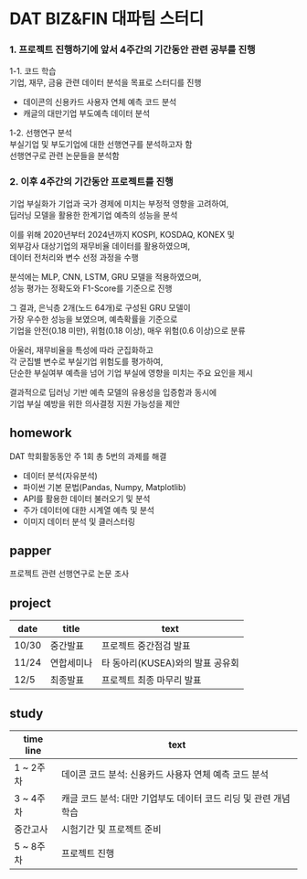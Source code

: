 # DAT BIZ&amp;FIN 대파팀 스터디    

### 1. 프로젝트 진행하기에 앞서 4주간의 기간동안 관련 공부를 진행     

1-1. 코드 학습     
기업, 재무, 금융 관련 데이터 분석을 목표로 스터디를 진행      
- 데이콘의 신용카드 사용자 연체 예측 코드 분석      
- 캐글의 대만기업 부도예측 데이터 분석     

1-2. 선행연구 분석    
부실기업 및 부도기업에 대한 선행연구를 분석하고자 함    
선행연구로 관련 논문들을 분석함    

### 2. 이후 4주간의 기간동안 프로젝트를 진행  

기업 부실화가 기업과 국가 경제에 미치는 부정적 영향을 고려하여,    
딥러닝 모델을 활용한 한계기업 예측의 성능을 분석    
 
이를 위해 2020년부터 2024년까지 KOSPI, KOSDAQ, KONEX 및   
외부감사 대상기업의 재무비율 데이터를 활용하였으며,    
데이터 전처리와 변수 선정 과정을 수행  

분석에는 MLP, CNN, LSTM, GRU 모델을 적용하였으며,    
성능 평가는 정확도와 F1-Score를 기준으로 진행    

그 결과, 은닉층 2개(노드 64개)로 구성된 GRU 모델이      
가장 우수한 성능을 보였으며, 예측확률을 기준으로    
기업을 안전(0.18 미만), 위험(0.18 이상), 매우 위험(0.6 이상)으로 분류    

아울러, 재무비율을 특성에 따라 군집화하고      
각 군집별 변수로 부실기업 위험도를 평가하여,      
단순한 부실여부 예측을 넘어 기업 부실에 영향을 미치는 주요 요인을 제시       

결과적으로 딥러닝 기반 예측 모델의 유용성을 입증함과 동시에    
기업 부실 예방을 위한 의사결정 지원 가능성을 제안 


## homework      
DAT 학회활동동안 주 1회 총 5번의 과제를 해결      
- 데이터 분석(자유분석)    
- 파이썬 기본 문법(Pandas, Numpy, Matplotlib)      
- API를 활용한 데이터 불러오기 및 분석     
- 주가 데이터에 대한 시계열 예측 및 분석      
- 이미지 데이터 분석 및 클러스터링    
  
## papper        
프로젝트 관련 선행연구로 논문 조사        
  
## project  

| date | title | text  |    
|-----------|------------|------------|      
| 10/30 | 중간발표 | 프로젝트 중간점검 발표 |     
| 11/24 | 연합세미나 | 타 동아리(KUSEA)와의 발표 공유회 |     
| 12/5 | 최종발표 | 프로젝트 최종 마무리 발표  |       
   
## study         
| time line | text  |    
|-----------|------------|    
| 1 ~ 2주차 | 데이콘 코드 분석: 신용카드 사용자 연체 예측 코드 분석 |     
| 3 ~ 4주차 | 캐글 코드 분석: 대만 기업부도 데이터 코드 리딩 및 관련 개념 학습 |     
| 중간고사  | 시험기간 및 프로젝트 준비 |  
| 5 ~ 8주차 | 프로젝트 진행 |  

